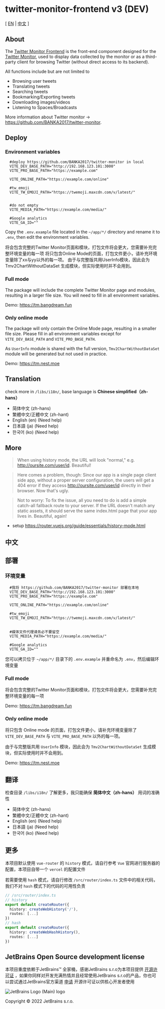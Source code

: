 # twitter-monitor-frontend v3 (DEV)

[ [EN](#Deploy) | [中文](#部署) ]

## About

The [Twitter Monitor Frontend](https://github.com/BANKA2017/twitter-monitor-frontend) is the front-end component designed for the [Twitter Monitor](https://github.com/BANKA2017/twitter-monitor), used to display data collected by the monitor or as a third-party client for browsing Twitter (without direct access to its backend).

All functions include but are not limited to 
- Browsing user tweets
- Translating tweets
- Searching tweets
- Bookmarking/Exporting tweets
- Downloading images/videos
- Listening to Spaces/Broadcasts

More information about Twitter monitor -> <https://github.com/BANKA2017/twitter-monitor>.

## Deploy

### Environment variables

```dotenv
  #deploy https://github.com/BANKA2017/twitter-monitor in local
  VITE_DEV_BASE_PATH="http://192.168.123.101:3000"
  VITE_PRO_BASE_PATH="https://example.com"
  
  VITE_ONLINE_PATH="https://example.com/online"
  
  #tw_emoji
  VITE_TW_EMOJI_PATH="https://twemoji.maxcdn.com/v/latest/"
  
  
  #do not empty
  VITE_MEDIA_PATH="https://example.com/media/"
  
  #Google analytics
  VITE_GA_ID=""

  ```

Copy the `.env.example` file located in the `~/app/*/` directory and rename it to `.env`, then edit the environment variables.

将会包含完整的Twitter Monitor页面和模块，打包文件将会更大，您需要补充完整环境变量的每一项
将只包含Online Mode的页面，打包文件更小，请补充环境变量除了xx与yy以外的每一项。
由于与完整版共用UserInfo模块，因此会为 Tmv2ChartWithoutDataSet 生成模块，但实际使用时并不会用到。


### Full mode

The package will include the complete Twitter Monitor page and modules, resulting in a larger file size. You will need to fill in all environment variables.

Demo: <https://tm.bangdream.fun>

### Only online mode

The package will only contain the Online Mode page, resulting in a smaller file size. Please fill in all environment variables except for `VITE_DEV_BASE_PATH` and `VITE_PRO_BASE_PATH`.

As `UserInfo` module is shared with the full version, `Tmv2ChartWithoutDataSet` module will be generated but not used in practice.

Demo: <https://tm.nest.moe>

## Translation

check more in `/libs/i18n/`, base language is **Chinese simplified（zh-hans）**

- 简体中文 (zh-hans)
- 繁體中文/正體中文 (zh-hant)
- English (en) (Need help)
- 日本語 (ja) (Need help)
- 한국어 (ko) (Need help)

## More

>When using history mode, the URL will look "normal," e.g. <http://oursite.com/user/id>. Beautiful!

>Here comes a problem, though: Since our app is a single page client side app, without a proper server configuration, the users will get a 404 error if they access <http://oursite.com/user/id> directly in their browser. Now that's ugly.

>Not to worry: To fix the issue, all you need to do is add a simple catch-all fallback route to your server. If the URL doesn't match any static assets, it should serve the same index.html page that your app lives in. Beautiful, again!

- setup  <https://router.vuejs.org/guide/essentials/history-mode.html>

## 中文

## 部署

### 环境变量

```dotenv
  #我将 https://github.com/BANKA2017/twitter-monitor 部署在本地
  VITE_DEV_BASE_PATH="http://192.168.123.101:3000"
  VITE_PRO_BASE_PATH="https://example.com"
  
  VITE_ONLINE_PATH="https://example.com/online"
  
  #tw_emoji
  VITE_TW_EMOJI_PATH="https://twemoji.maxcdn.com/v/latest/"
  
  
  #媒体文件代理请务必不要留空
  VITE_MEDIA_PATH="https://example.com/media/"
  
  #Google analytics
  VITE_GA_ID=""

  ```

您可以拷贝位于 `~/app/*/` 目录下的 `.env.example` 并重命名为 `.env`，然后编辑环境变量

### Full mode

将会包含完整的Twitter Monitor页面和模块，打包文件将会更大，您需要补充完整环境变量的每一项

Demo: <https://tm.bangdream.fun>

### Only online mode

将只包含 Online mode 的页面，打包文件更小，请补充环境变量除了 `VITE_DEV_BASE_PATH` 与 `VITE_PRO_BASE_PATH` 以外的每一项。

由于与完整版共用 `UserInfo` 模块，因此会为 `Tmv2ChartWithoutDataSet` 生成模块，但实际使用时并不会用到。


Demo: <https://tm.nest.moe>

## 翻译

检查目录 `/libs/i18n/` 了解更多，我只能确保 **简体中文（zh-hans）** 用词的准确性

- 简体中文 (zh-hans)
- 繁體中文/正體中文 (zh-hant)
- English (en) (Need help)
- 日本語 (ja) (Need help)
- 한국어 (ko) (Need help)

## 更多

本项目默认使用 `vue-router` 的 `history` 模式，请自行参考 `Vue` 官网进行服务器的配置，本项目自带一个 `vercel` 的配置文件

若需要使用 `hash` 模式，请自行修改 `/src/router/index.ts` 文件中的相关代码，我们不对 `hash` 模式下的代码的可用性负责

```typescript
// /src/router/index.ts
// history
export default createRouter({
  history: createWebHistory('/'),
  routes: [...]
})
// hash
export default createRouter({
  history: createWebHashHistory(),
  routes: [...]
})
```

## JetBrains Open Source development license

本项目重度依赖于JetBrains™ 全家桶，感谢JetBrains s.r.o为本项目提供 [开源许可证](https://jb.gg/OpenSourceSupport) ，如果你同样对开发充满热情并且经常使用JetBrains s.r.o的产品，你也可以尝试通过JetBrains官方渠道 [申请](https://www.jetbrains.com/shop/eform/opensource) 开源许可证以供核心开发者使用

![JetBrains Logo (Main) logo](https://resources.jetbrains.com/storage/products/company/brand/logos/jb_beam.svg)

Copyright © 2022 JetBrains s.r.o.

